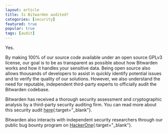 ```yaml
---
layout: article
title: Is Bitwarden audited?
categories: [security]
featured: true
popular: true
tags: [audit]
---
```


Yes.

By making 100% of our source code available under an open source GPLv3 license, our goal is to be as transparent as possible about how Bitwarden works and how it handles your sensitive data. Being open source also allows thousands of developers to assist in quickly identify potential issues and to verify the quality of our solutions. However, we also understand the need for reputable, independent third-party experts to officially audit the Bitwarden codebase.

Bitwarden has received a thorough security assessment and cryptographic analysis by a third-party security auditing firm. You can read more about this security audit [here](https://blog.bitwarden.com/bitwarden-completes-third-party-security-audit-c1cc81b6d33){:target="_blank"}.

Bitwarden also interacts with independent security researchers through our public bug bounty program on [HackerOne](https://hackerone.com/bitwarden/){:target="_blank"}.
